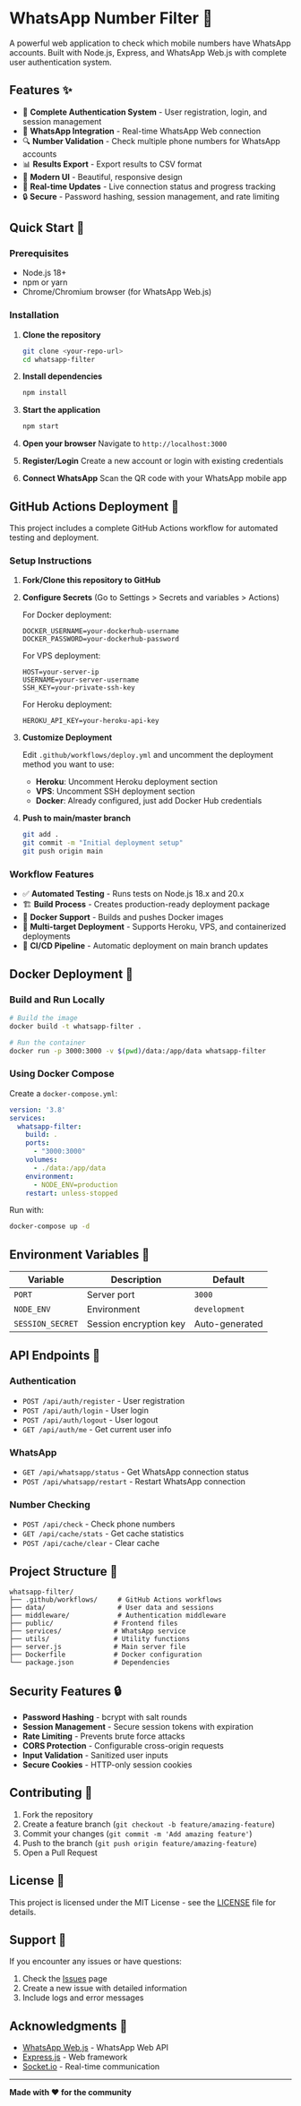 # WhatsApp Number Filter 📱

A powerful web application to check which mobile numbers have WhatsApp accounts. Built with Node.js, Express, and WhatsApp Web.js with complete user authentication system.

## Features ✨

- 🔐 **Complete Authentication System** - User registration, login, and session management
- 📱 **WhatsApp Integration** - Real-time WhatsApp Web connection
- 🔍 **Number Validation** - Check multiple phone numbers for WhatsApp accounts
- 📊 **Results Export** - Export results to CSV format
- 🎨 **Modern UI** - Beautiful, responsive design
- 🚀 **Real-time Updates** - Live connection status and progress tracking
- 🔒 **Secure** - Password hashing, session management, and rate limiting

## Quick Start 🚀

### Prerequisites

- Node.js 18+ 
- npm or yarn
- Chrome/Chromium browser (for WhatsApp Web.js)

### Installation

1. **Clone the repository**
   ```bash
   git clone <your-repo-url>
   cd whatsapp-filter
   ```

2. **Install dependencies**
   ```bash
   npm install
   ```

3. **Start the application**
   ```bash
   npm start
   ```

4. **Open your browser**
   Navigate to `http://localhost:3000`

5. **Register/Login**
   Create a new account or login with existing credentials

6. **Connect WhatsApp**
   Scan the QR code with your WhatsApp mobile app

## GitHub Actions Deployment 🔄

This project includes a complete GitHub Actions workflow for automated testing and deployment.

### Setup Instructions

1. **Fork/Clone this repository to GitHub**

2. **Configure Secrets** (Go to Settings > Secrets and variables > Actions)
   
   For Docker deployment:
   ```
   DOCKER_USERNAME=your-dockerhub-username
   DOCKER_PASSWORD=your-dockerhub-password
   ```
   
   For VPS deployment:
   ```
   HOST=your-server-ip
   USERNAME=your-server-username
   SSH_KEY=your-private-ssh-key
   ```
   
   For Heroku deployment:
   ```
   HEROKU_API_KEY=your-heroku-api-key
   ```

3. **Customize Deployment**
   
   Edit `.github/workflows/deploy.yml` and uncomment the deployment method you want to use:
   
   - **Heroku**: Uncomment Heroku deployment section
   - **VPS**: Uncomment SSH deployment section
   - **Docker**: Already configured, just add Docker Hub credentials

4. **Push to main/master branch**
   ```bash
   git add .
   git commit -m "Initial deployment setup"
   git push origin main
   ```

### Workflow Features

- ✅ **Automated Testing** - Runs tests on Node.js 18.x and 20.x
- 🏗️ **Build Process** - Creates production-ready deployment package
- 🐳 **Docker Support** - Builds and pushes Docker images
- 🚀 **Multi-target Deployment** - Supports Heroku, VPS, and containerized deployments
- 🔄 **CI/CD Pipeline** - Automatic deployment on main branch updates

## Docker Deployment 🐳

### Build and Run Locally

```bash
# Build the image
docker build -t whatsapp-filter .

# Run the container
docker run -p 3000:3000 -v $(pwd)/data:/app/data whatsapp-filter
```

### Using Docker Compose

Create a `docker-compose.yml`:

```yaml
version: '3.8'
services:
  whatsapp-filter:
    build: .
    ports:
      - "3000:3000"
    volumes:
      - ./data:/app/data
    environment:
      - NODE_ENV=production
    restart: unless-stopped
```

Run with:
```bash
docker-compose up -d
```

## Environment Variables 🔧

| Variable | Description | Default |
|----------|-------------|----------|
| `PORT` | Server port | `3000` |
| `NODE_ENV` | Environment | `development` |
| `SESSION_SECRET` | Session encryption key | Auto-generated |

## API Endpoints 📡

### Authentication
- `POST /api/auth/register` - User registration
- `POST /api/auth/login` - User login
- `POST /api/auth/logout` - User logout
- `GET /api/auth/me` - Get current user info

### WhatsApp
- `GET /api/whatsapp/status` - Get WhatsApp connection status
- `POST /api/whatsapp/restart` - Restart WhatsApp connection

### Number Checking
- `POST /api/check` - Check phone numbers
- `GET /api/cache/stats` - Get cache statistics
- `POST /api/cache/clear` - Clear cache

## Project Structure 📁

```
whatsapp-filter/
├── .github/workflows/     # GitHub Actions workflows
├── data/                  # User data and sessions
├── middleware/            # Authentication middleware
├── public/               # Frontend files
├── services/             # WhatsApp service
├── utils/                # Utility functions
├── server.js             # Main server file
├── Dockerfile            # Docker configuration
└── package.json          # Dependencies
```

## Security Features 🔒

- **Password Hashing** - bcrypt with salt rounds
- **Session Management** - Secure session tokens with expiration
- **Rate Limiting** - Prevents brute force attacks
- **CORS Protection** - Configurable cross-origin requests
- **Input Validation** - Sanitized user inputs
- **Secure Cookies** - HTTP-only session cookies

## Contributing 🤝

1. Fork the repository
2. Create a feature branch (`git checkout -b feature/amazing-feature`)
3. Commit your changes (`git commit -m 'Add amazing feature'`)
4. Push to the branch (`git push origin feature/amazing-feature`)
5. Open a Pull Request

## License 📄

This project is licensed under the MIT License - see the [LICENSE](LICENSE) file for details.

## Support 💬

If you encounter any issues or have questions:

1. Check the [Issues](../../issues) page
2. Create a new issue with detailed information
3. Include logs and error messages

## Acknowledgments 🙏

- [WhatsApp Web.js](https://github.com/pedroslopez/whatsapp-web.js) - WhatsApp Web API
- [Express.js](https://expressjs.com/) - Web framework
- [Socket.io](https://socket.io/) - Real-time communication

---

**Made with ❤️ for the community**